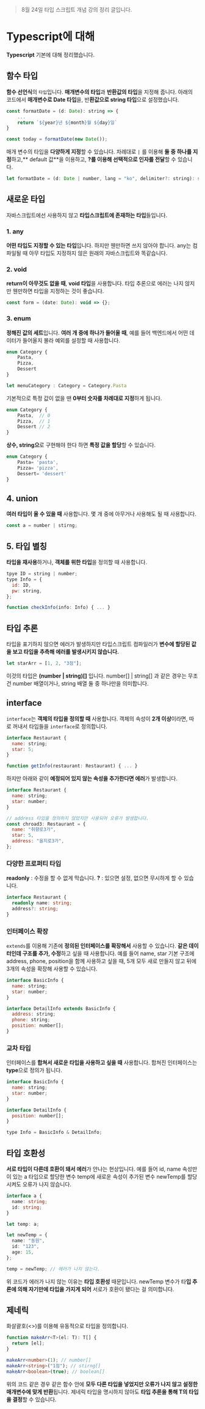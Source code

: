 > 8월 24일 타입 스크립트 개념 강의 정리 글입니다.

# Typescript에 대해

**Typescript** 기본에 대해 정리했습니다.

## 함수 타입

**함수 선언식**의 `타입`입니다. **매개변수의 타입**과 **반환값의 타입**을 지정해 줍니다.
아래의 코드에서 **매개변수로 Date 타입**을, 반**환값으로 string 타입**으로 설정했습니다.

```javascript
const formatDate = (d: Date): string => {
    ...
	return `${year}년 ${month}월 ${day}일`
}

const today = formatDate(new Date());
```

매개 변수의 타입을 **다양하게 지정**할 수 있습니다.
차례대로 `|` 를 이용해 **둘 중 하나를 지정**하고,** default 값**을 이용하고, **?를 이용해 선택적으로 인자를 전달**할 수 있습니다.

```javascript
let formatDate = (d: Date | number, lang = "ko", delimiter?: string): string => { ... }
```

## 새로운 타입

자바스크립트에선 사용하지 않고 **타입스크립트에 존재하는 타입**들입니다.

### 1. any

**어떤 타입도 지정할 수 있는 타입**입니다. 하지만 웬만하면 쓰지 않아야 합니다. any는 컴파일될 때 아무 타입도 지정하지 않은 원래의 자바스크립트와 똑같습니다.

### 2. void

**return이 아무것도 없을 때**, **void 타입**을 사용합니다. 타입 추론으로 에러는 나지 않지만 웬만하면 타입을 지정하는 것이 좋습니다.

```javascript
const form = (date: Date): void => {};
```

### 3. enum

**정해진 값의 세트**입니다. **여러 개 중에 하나가 들어올 때**, 예를 들어 백엔드에서 어떤 데이터가 들어올지 몰라 예외를 설정할 때 사용합니다.

```javascript
enum Category {
    Pasta,
    Pizza,
    Dessert
}

let menuCategory : Category = Category.Pasta
```

기본적으로 특정 값이 없을 땐 **0부터 숫자를 차례대로 지정**하게 됩니다.

```javascript
enum Category {
    Pasta,  // 0
    Pizza,  // 1
    Dessert // 2
}
```

**상수, string으**로 구현해야 한다 하면 **특정 값을 할당**할 수 있습니다.

```javascript
enum Category {
    Pasta= 'pasta',
    Pizza= 'pizza',
    Dessert= 'dessert'
}
```

## 4. union

**여러 타입이 올 수 있을 때** 사용합니다. 몇 개 중에 아무거나 사용해도 될 때 사용합니다.

```javascript
const a = number | stirng;
```

## 5. 타입 별칭

**타입을 재사용**하거나, **객체를 위한 타입**을 정의할 때 사용합니다.

```javascript
tpye ID = string | number;
type Info = {
  id: ID,
  pw: string,
};

function checkInfo(info: Info) { ... }
```

## 타입 추론

타입을 표기하지 않으면 에러가 발생하지만 타입스크립트 컴파일러가 **변수에 할당된 값을 보고 타입을 추측해 에러를 발생시키지 않습니다.**

```javascript
let starArr = [1, 2, "3점"];
```

이것의 타입은 **(number | string)[]** 입니다.
number[] | string[] 과 같은 경우는 무조건 number 배열이거나, string 배열 둘 중 하나만을 의미합니다.

## interface

`interface`는 **객체의 타입을 정의할 때** 사용합니다.
객체의 속성이 **2개 이상**이라면, 따로 꺼내서 타입들을 `interface`로 정의합니다.

```javascript
interface Restaurant {
  name: string;
  star: 5;
}

function getInfo(restaurant: Restaurant) { ... }
```

하지만 아래와 같이 **예정되어 있지 않는 속성을 추가한다면 에러**가 발생합니다.

```javascript
interface Restaurant {
  name: string;
  star: number;
}

// address 타입을 정의하지 않았지만 사용되어 오류가 발생합니다.
const chroad3: Restaurant = {
  name: "취향로3가",
  star: 5,
  address: "을지로3가",
};
```

### 다양한 프로퍼티 타입

**readonly** : 수정을 할 수 없게 막습니다.
**?** : 있으면 설정, 없으면 무시하게 할 수 있습니다.

```typescript
interface Restaurant {
  readonly name: string;
  address?: string;
}
```

### 인터페이스 확장

`extends`를 이용해 기존에 **정의된 인터페이스를 확장해서** 사용할 수 있습니다. **같은 데이터인데 구조를 추가, 수정**하고 싶을 때 사용합니다.
예를 들어 name, star 기본 구조에 address, phone, position을 함께 사용하고 싶을 때, 5개 모두 새로 만들지 않고 뒤에 3개의 속성을 확장해 사용할 수 있습니다.

```javascript
interface BasicInfo {
  name: string;
  star: number;
}

interface DetailInfo extends BasicInfo {
  address: string;
  phone: string;
  position: number[];
}
```

### 교차 타입

인터페이스를 **합쳐서 새로운 타입을 사용하고 싶을 때** 사용합니다. 합쳐진 인터페이스는 **type**으로 정의가 됩니다.

```javascript
interface BasicInfo {
  name: string;
  star: number;
}

interface DetailInfo {
  position: number[];
}

type Info = BasicInfo & DetailInfo;
```

## 타입 호환성

**서로 타입이 다른데 호환이 돼서 에러**가 안나는 현상입니다.
예를 들어 id, name 속성만이 있는 a 타입으로 할당한 변수 temp에 새로운 속성이 추가된 변수 newTemp를 할당시켜도 오류가 나지 않습니다.

```typescript
interface a {
  name: string;
  id: string;
}

let temp: a;

let newTemp = {
  name: "동원",
  id: "123",
  age: 15,
};

temp = newTemp; // 에러가 나지 않는다.
```

위 코드가 에러가 나지 않는 이유는 **타입 호환성** 때문입니다. newTemp 변수가 타**입 추론에 의해 자기만에 타입을 가지게 되어** 서로가 호환이 됐다는 걸 의미합니다.

## 제네릭

화살괄호(<>)를 이용해 유동적으로 타입을 정의합니다.

```typescript
function makeArr<T>(el: T): T[] {
  return [el];
}

makeArr<number>(1); // number[]
makeArr<string>("1점"); // stirng[]
makeArr<boolean>(true); // boolean[]
```

위의 코드 같은 경우 같은 함수 안에 **모두 다른 타입을 넣었지만 오류가 나지 않고 설정한 매개변수에 맞게 반환**됩니다.
제네릭 타입을 명시하지 않아도 **타입 추론을 통해 T의 타입을 결정**할 수 있습니다.
